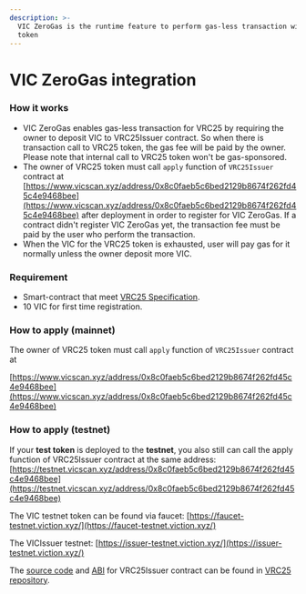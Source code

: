 ```yaml
---
description: >-
  VIC ZeroGas is the runtime feature to perform gas-less transaction with VRC25
  token
---
```


# VIC ZeroGas integration

### How it works

* VIC ZeroGas enables gas-less transaction for VRC25 by requiring the owner to deposit VIC to VRC25Issuer contract. So when there is transaction call to VRC25 token, the gas fee will be paid by the owner. Please note that internal call to VRC25 token won't be gas-sponsored.
* The owner of VRC25 token must call `apply` function of `VRC25Issuer` contract at [https://www.vicscan.xyz/address/0x8c0faeb5c6bed2129b8674f262fd45c4e9468bee](https://www.vicscan.xyz/address/0x8c0faeb5c6bed2129b8674f262fd45c4e9468bee) after deployment in order to register for VIC ZeroGas. If a contract didn't register VIC ZeroGas yet, the transaction fee must be paid by the user who perform the transaction.
* When the VIC for the VRC25 token is exhausted, user will pay gas for it normally unless the owner deposit more VIC.

### Requirement

* Smart-contract that meet [VRC25 Specification](../standards-and-specification/vrc25-specification.md).
* 10 VIC for first time registration.

### How to apply (mainnet)

The owner of VRC25 token must call `apply` function of `VRC25Issuer` contract at&#x20;

[https://www.vicscan.xyz/address/0x8c0faeb5c6bed2129b8674f262fd45c4e9468bee](https://www.vicscan.xyz/address/0x8c0faeb5c6bed2129b8674f262fd45c4e9468bee)

### How to apply (testnet)

If your **test token** is deployed to the **testnet**, you also still can call the apply function of VRC25Issuer contract at the same address: [https://testnet.vicscan.xyz/address/0x8c0faeb5c6bed2129b8674f262fd45c4e9468bee](https://testnet.vicscan.xyz/address/0x8c0faeb5c6bed2129b8674f262fd45c4e9468bee)

The VIC testnet token can be found via faucet:  [https://faucet-testnet.viction.xyz/](https://faucet-testnet.viction.xyz/)

The VICIssuer testnet: [https://issuer-testnet.viction.xyz/](https://issuer-testnet.viction.xyz/)



The [source code](https://github.com/BuildOnViction/trc25/raw/main/contracts/tests/VRC25Issuer.sol) and [ABI](https://github.com/BuildOnViction/trc25/raw/main/metadata/VRC25Issuer.json) for VRC25Issuer contract can be found in [VRC25 repository](https://github.com/BuildOnViction/vrc25).
